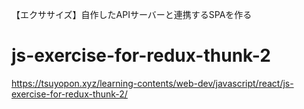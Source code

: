 【エクササイズ】自作したAPIサーバーと連携するSPAを作る
# js-exercise-for-redux-thunk-2
https://tsuyopon.xyz/learning-contents/web-dev/javascript/react/js-exercise-for-redux-thunk-2/
